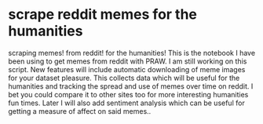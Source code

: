 # scrape reddit memes for the humanities
 scraping memes! from reddit! for the humanities!
 This is the notebook I have been using to get memes from reddit with PRAW.
 I am still working on this script. New features will include automatic downloading of meme images for your dataset pleasure.
 This collects data which will be useful for the humanities and tracking the spread and use of memes over time on reddit.
 I bet you could compare it to other sites too for more interesting humanities fun times.
 Later I will also add sentiment analysis which can be useful for getting a measure of affect on said memes..
